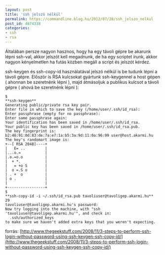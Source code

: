 ```yaml
---
layout: post
title: 'ssh jelszó nélkül'
permalink: https://commandline.blog.hu/2012/07/28/ssh_jelszo_nelkul
post_id: 4674338
categories: 
- ssh
- rsa
---
```


Általában persze nagyon hasznos, hogy ha egy távoli gépre be akarunk lépni ssh-val, akkor jelszót kell megadnunk, de ha egy scriptet írunk, akkor nagyon kényelmetlen ha futás közben megáll a script és jelszót kérdez.

ssh-keygen és ssh-copy-id használatával jelszó nélkül is be tudunk lépni a távoli gépre. Először is RSA kulcsokat gyártunk ssh-keygennel a host gépen ( ahonnan be szeretnénk lépni ), majd átmásoljuk a publikus kulcsot a távoli gépre ( ahová be szeretnénk lépni ):



```
$ 
**ssh-keygen**
Generating public/private rsa key pair.
Enter file in which to save the key (/home/user/.ssh/id_rsa): 
Enter passphrase (empty for no passphrase): 
Enter same passphrase again: 
Your identification has been saved in /home/user/.ssh/id_rsa.
Your public key has been saved in /home/user/.ssh/id_rsa.pub.
The key fingerprint is:
b2:46:91:0d:83:de:7a:e7:1a:b5:3a:9d:11:0a:96:99 user@host.akarmi.hu
The key's randomart image is:
+--[ RSA 2048]----+
|   E= ..         |
|...o.=           |
|.o.=o.o          |
|  + *.           |
|   = +o S        |
|  o =.S o        |
| . +  o          |
| o .             |
|                 |
+-----------------+
$ 
**ssh-copy-id -i ~/.ssh/id_rsa.pub tavoliuser@tavoligep.akarmi.hu**
29
tavoliuser@tavoligep.akarmi.hu's password: 
Now try logging into the machine, with "ssh 'tavoliuser@tavoligep.akarmi.hu'", and check in:
  .ssh/authorized_keys
to make sure we haven't added extra keys that you weren't expecting.
```

forrás: 
[http://www.thegeekstuff.com/2008/11/3-steps-to-perform-ssh-login-without-password-using-ssh-keygen-ssh-copy-id/](http://www.thegeekstuff.com/2008/11/3-steps-to-perform-ssh-login-without-password-using-ssh-keygen-ssh-copy-id/)